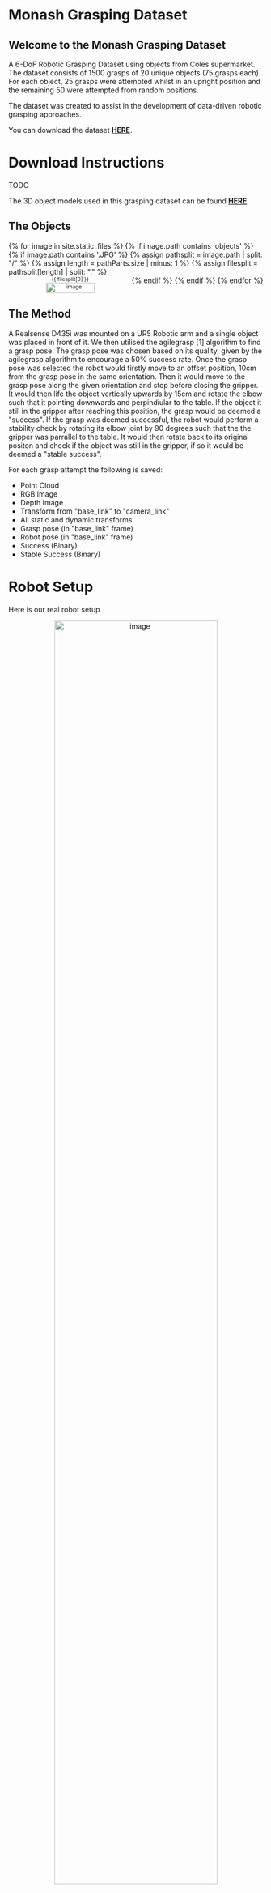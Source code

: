 # Monash Grasping Dataset
## Welcome to the Monash Grasping Dataset

A 6-DoF Robotic Grasping Dataset using objects from Coles supermarket. 
The dataset consists of 1500 grasps of 20 unique objects (75 grasps each). For each object, 25 grasps were attempted whilst in an upright position and the remaining 50 were attempted from random positions.

The dataset was created to assist in the development of data-driven robotic grasping approaches.

You can download the dataset [**HERE**](https://bridges.monash.edu/articles/dataset/6-DoF_Real_Robotic_Grasping_Dataset/20174165).

# Download Instructions
TODO

The 3D object models used in this grasping dataset can be found [**HERE**](https://lachlanchumbley.github.io/ObjectDataset/).

## The Objects
<div float="left" style="display: flex; flex-direction: row; flex-wrap: wrap;">
  {% for image in site.static_files %}
      {% if image.path contains 'objects' %}
        {% if image.path contains '.JPG' %}
            {% assign pathsplit = image.path | split: "/" %}
            {% assign length = pathParts.size | minus: 1 %}
            {% assign filesplit = pathsplit[length] | split: "." %}
            <div style="width: 10%; min-width: 150px; text-align: center; font-size: 75%; margin-left: auto; margin-right: auto;">
              <div> {{ filesplit[0] }} </div>
              <img src="{{ site.baseurl }}{{ image.path }}" alt="image" width="80%"/>
            </div>
        {% endif %}
      {% endif %}
  {% endfor %}
</div>

## The Method
A Realsense D435i was mounted on a UR5 Robotic arm and a single object was placed in front of it. We then utilised the agilegrasp [1] algorithm to find a grasp pose. The grasp pose was chosen based on its quality, given by the agilegrasp algorithm to encourage a 50% success rate. Once the grasp pose was selected the robot would firstly move to an offset position, 10cm from the grasp pose in the same orientation. Then it would move to the grasp pose along the given orientation and stop before closing the gripper. It would then life the object vertically upwards by 15cm and rotate the elbow such that it pointing downwards and perpindiular to the table. If the object it still in the gripper after reaching this position, the grasp would be deemed a "success". If the grasp was deemed successful, the robot would perform a stability check by rotating its elbow joint by 90 degrees such that the the gripper was parrallel to the table. It would then rotate back to its original positon and check if the object was still in the gripper, if so it would be deemed a "stable success".

For each grasp attempt the following is saved:
- Point Cloud
- RGB Image
- Depth Image
- Transform from "base_link" to "camera_link"
- All static and dynamic transforms
- Grasp pose (in "base_link" frame)
- Robot pose (in "base_link" frame)
- Success (Binary)
- Stable Success (Binary)

# Robot Setup
Here is our real robot setup
<div style="min-width: 400px; text-align: center; margin-left: auto; margin-right: auto;">
  <img src="{{ site.baseurl }}/images/method/Robot Setup.JPG" alt="image" width="80%"/>
</div>

The frames utilised in our dataset are illustrated here in RVIZ.

<div float="left" style="display: flex; flex-direction: row; flex-wrap: wrap;">
  <div style="width: 45%; text-align: center; min-width: 400px; margin-left: auto; margin-right: auto;">
    <img src="{{ site.baseurl }}/images/method/Side View.png" alt="image" width="80%"/>
  </div>
  <div style="width: 45%; text-align: center; min-width: 400px; margin-left: auto; margin-right: auto;">
    <img src="{{ site.baseurl }}/images/method/Front View.png" alt="image" width="80%"/>
  </div>
</div>

Here is an example of the grasp generated by agilegrasp, the red arrow represents the grasp pose consisting of position (x, y, z) and orientation (x, y, z, w). The base of the arrow is the position and the arrow illustrates the orientation.

<div float="left" style="display: flex; flex-direction: row; flex-wrap: wrap;">
  <div style="width: 45%; min-width: 400px; text-align: center; margin-left: auto; margin-right: auto;">
    <img src="{{ site.baseurl }}/images/method/Overview.png" alt="image" width="80%"/>
  </div>
  <div style="width: 45%; min-width: 400px; text-align: center; margin-left: auto; margin-right: auto;">
    <img src="{{ site.baseurl }}/images/method/Grasp Example.png" alt="image" width="80%"/>
  </div>
</div>

Grasp position refers to the pose at the center of the gripper, whilst the Robot position refers to the pose of the UR5 end effector as illustrated in the image below.

<div style="min-width: 400px; text-align: center; margin-left: auto; margin-right: auto;">
  <img src="{{ site.baseurl }}/images/method/Gripper Labelled.png" alt="image" width="80%"/>
</div>

[1] Andreas ten Pas and Robert Platt. Using Geometry to Detect Grasp Poses in 3D Point Clouds. International Symposium on Robotics Research (ISRR), Italy, September 2015. 

This datset was developed by Monash University in conjunction with Coles Supermarkets.

<div float="left" style="display: flex; flex-direction: row; flex-wrap: wrap;">
  <div style="width: 45%; min-width: 400px; text-align: center; margin-left: auto; margin-right: auto;">
    <img src="{{ site.baseurl }}/images/logos/Monash_University_logo.png" alt="image" width="80%"/>
  </div>
  <div style="width: 45%; min-width: 400px; text-align: center; margin-left: auto; margin-right: auto;">
    <img src="{{ site.baseurl }}/images/logos/Coles_logo.png" alt="image" width="80%"/>
  </div>
</div>
